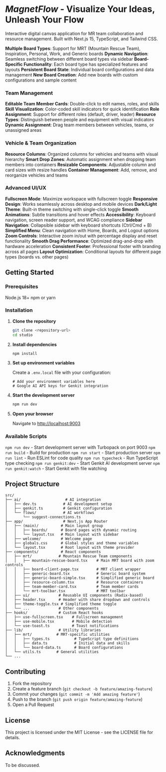 # *MagnetFlow* - Visualize Your Ideas, Unleash Your Flow #

Interactive digital canvas application for MR team collaboration and resource management. Built with Next.js 15, TypeScript, and Tailwind CSS.

**Multiple Board Types**: Support for MRT (Mountain Rescue Team), Inspiration, Personal, Work, and Generic boards
**Dynamic Navigation**: Seamless switching between different board types via sidebar
**Board-Specific Functionality**: Each board type has specialized features and layouts
**Persistent Board State**: Individual board configurations and data management
**New Board Creation**: Add new boards with custom configurations and sample content

### Team Management
**Editable Team Member Cards**: Double-click to edit names, roles, and skills
**Skill Visualization**: Color-coded skill indicators for quick identification
**Role Assignment**: Support for different roles (default, driver, leader)
**Resource Types**: Distinguish between people and equipment with visual indicators
**Dynamic Assignment**: Drag team members between vehicles, teams, or unassigned areas

### Vehicle & Team Organization
**Resource Columns**: Organized columns for vehicles and teams with visual hierarchy
**Smart Drop Zones**: Automatic assignment when dropping team members into containers
**Resizable Components**: Adjustable column and card sizes with resize handles
**Container Management**: Add, remove, and reorganize vehicles and teams

### Advanced UI/UX
**Fullscreen Mode**: Maximize workspace with fullscreen toggle
**Responsive Design**: Works seamlessly across desktop and mobile devices
**Dark/Light Theme**: Built-in theme switching with single-click toggle
**Smooth Animations**: Subtle transitions and hover effects
**Accessibility**: Keyboard navigation, screen reader support, and WCAG compliance
**Sidebar Navigation**: Collapsible sidebar with keyboard shortcuts (Ctrl/Cmd + B)
**Simplified Menu**: Clean navigation with Home, Boards, and Logout options
**Zoom Controls**: Interactive zoom in/out with percentage display and reset functionality
**Smooth Drag Performance**: Optimized drag-and-drop with hardware acceleration
**Consistent Footer**: Professional footer with branding across all pages
**Layout Optimization**: Conditional layouts for different page types (boards vs. other pages)


## Getting Started

### Prerequisites
Node.js 18+
npm or yarn

### Installation

1. **Clone the repository**

   ```bash
   git clone <repository-url>
   cd studio
   ```

2. **Install dependencies**

   ```bash
   npm install
   ```

3. **Set up environment variables**

   Create a `.env.local` file with your configuration:

   ```env
   # Add your environment variables here
   # Google AI API keys for Genkit integration
   ```

4. **Start the development server**

   ```bash
   npm run dev
   ```

5. **Open your browser**

   Navigate to [http://localhost:9003](http://localhost:9003)

### Available Scripts

`npm run dev` - Start development server with Turbopack on port 9003
`npm run build` - Build for production
`npm run start` - Start production server
`npm run lint` - Run ESLint for code quality
`npm run typecheck` - Run TypeScript type checking
`npm run genkit:dev` - Start Genkit AI development server
`npm run genkit:watch` - Start Genkit with file watching

## Project Structure

```
src/
├── ai/                    # AI integration
│   ├── dev.ts            # AI development setup
│   ├── genkit.ts         # Genkit configuration
│   └── flows/            # AI workflows
│       └── suggest-connections.ts
├── app/                  # Next.js App Router
│   ├── (main)/          # Main layout group
│   │   ├── boards/      # Board pages with dynamic routing
│   │   └── layout.tsx   # Main layout with sidebar
│   ├── welcome/         # Welcome page
│   ├── globals.css      # Global styles and theme variables
│   └── layout.tsx       # Root layout with theme provider
├── components/          # React components
│   ├── mrt/            # Mountain Rescue Team components
│   │   ├── mountain-rescue-board.tsx    # Main MRT board with zoom controls
│   │   ├── board-client-page.tsx        # MRT client wrapper
│   │   ├── generic-board.tsx            # Generic board system
│   │   ├── generic-board-simple.tsx     # Simplified generic board
│   │   ├── resource-column.tsx          # Resource containers
│   │   ├── team-member-card.tsx         # Team member cards
│   │   └── mrt-toolbar.tsx              # MRT toolbar
│   ├── ui/             # Reusable UI components (Radix-based)
│   ├── header.tsx      # Header with share dropdown and controls
│   ├── theme-toggle.tsx # Simplified theme toggle
│   └── ...             # Other components
├── hooks/              # Custom React hooks
│   ├── use-fullscreen.tsx    # Fullscreen management
│   ├── use-mobile.tsx        # Mobile detection
│   └── use-toast.ts          # Toast notifications
├── lib/                # Utility libraries
│   ├── mrt/           # MRT-specific utilities
│   │   ├── types.ts           # TypeScript type definitions
│   │   ├── data.ts            # Initial data and skills
│   │   └── board-data.ts      # Board configurations
│   └── utils.ts       # General utilities
└── ...
```

## Contributing

1. Fork the repository
2. Create a feature branch (`git checkout -b feature/amazing-feature`)
3. Commit your changes (`git commit -m 'Add amazing feature'`)
4. Push to the branch (`git push origin feature/amazing-feature`)
5. Open a Pull Request

## License

This project is licensed under the MIT License - see the LICENSE file for details.

## Acknowledgments

To be discussed. 
